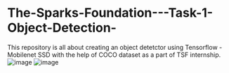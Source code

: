 # The-Sparks-Foundation---Task-1-Object-Detection-
This repository is all about creating an object detetctor using Tensorflow - Mobilenet SSD with the help of COCO dataset as a part of TSF internship.
![image](https://user-images.githubusercontent.com/85425821/153337361-32d52368-3526-4330-a177-459a5f117872.png)
![image](https://user-images.githubusercontent.com/85425821/153337414-a8d8e30f-df1f-42d6-9764-2a21ba258eb5.png)
